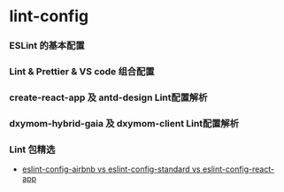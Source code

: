 # lint-config

### ESLint 的基本配置
### Lint & Prettier & VS code 组合配置
### create-react-app 及 antd-design Lint配置解析
### dxymom-hybrid-gaia 及 dxymom-client Lint配置解析
### Lint 包精选

- [eslint-config-airbnb vs eslint-config-standard vs eslint-config-react-app](https://www.npmtrends.com/eslint-config-airbnb-vs-eslint-config-standard-vs-eslint-config-react-app)

